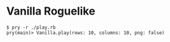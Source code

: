 # Vanilla Roguelike


```
$ pry -r ./play.rb
pry(main)> Vanilla.play(rows: 10, columns: 10, png: false)

```
